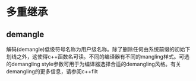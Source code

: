 # 多重继承

## demangle

解码(demangle)低级符号名称为用户级名称。除了删除任何由系统前缀的初始下划线之外，这使得c++函数名可读。不同的编译器有不同的mangling样式。可选的demangling style参数可用于为编译器选择合适的demangling风格。有关demangling的更多信息，请参阅c++filt